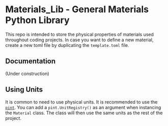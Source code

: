 # Materials_Lib - General Materials Python Library

This repo is intended to store the physical properties of materials used throughout coding projects. In case you want to define a new material, create a new toml file by duplicating the `template.toml` file.

## Documentation

(Under construction)

## Using Units
It is common to need to use physical units. It is recommended to use the [`pint`](https://pypi.org/project/Pint/). You can add a `pint.UnitRegistry()` as an argument when instancing the `Material` class. The class will then use the same units as the rest of the project.